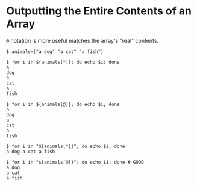 # Outputting the Entire Contents of an Array

`@` notation is more useful matches the array's "real" contents.

```
$ animals=("a dog" "a cat" "a fish")

$ for i in ${animals[*]}; do echo $i; done
a
dog
a
cat
a
fish

$ for i in ${animals[@]}; do echo $i; done
a
dog
a
cat
a
fish

$ for i in "${animals[*]}"; do echo $i; done
a dog a cat a fish

$ for i in "${animals[@]}"; do echo $i; done # GOOD
a dog
a cat
a fish
```
